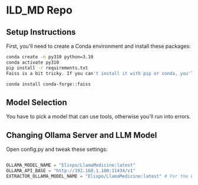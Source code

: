 # ILD_MD Repo

## Setup Instructions
First, you'll need to create a Conda environment and install these packages:

```Bash
conda create -n py310 python=3.10
conda activate py310
pip install -r requirements.txt
Faiss is a bit tricky. If you can't install it with pip or conda, you'll need to use the method recommended by the official Conda team:
```

```Bash
conda install conda-forge::faiss
```

## Model Selection
You have to pick a model that can use tools, otherwise you'll run into errors.

## Changing Ollama Server and LLM Model
Open config.py and tweak these settings:

```Python

OLLAMA_MODEL_NAME = "Elixpo/LlamaMedicine:latest"
OLLAMA_API_BASE = "http://192.168.1.100:11434/v1"
EXTRACTOR_OLLAMA_MODEL_NAME = "Elixpo/LlamaMedicine:latest" # For the Langchain-based
```